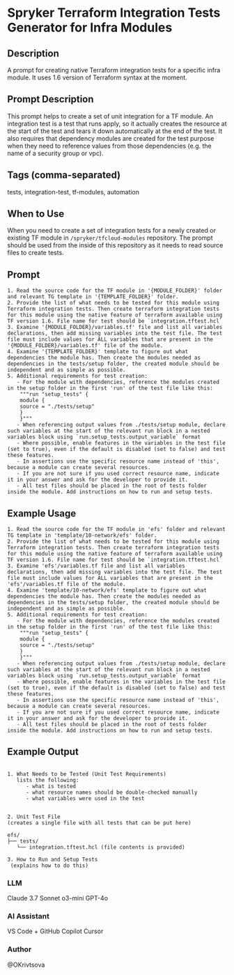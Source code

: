 # Spryker Terraform Integration Tests Generator for Infra Modules

## Description

A prompt for creating native Terraform integration tests for a specific infra module. It uses 1.6 version of Terraform syntax at the moment.

## Prompt Description

This prompt helps to create a set of unit integration for a TF module. An integration test is a test that runs apply, so it actually creates the resource at the start of the test and tears it down automatically at the end of the test. It also requires that dependency modules are created for the test purpose when they need to reference values from those dependencies (e.g. the name of a security group or vpc).

## Tags (comma-separated)
tests, integration-test, tf-modules, automation

## When to Use

When you need to create a set of integration tests for a newly created or existing TF module in `/spryker/tfcloud-modules` repository. The prompt should be used from the inside of this repository as it needs to read source files to create tests.

## Prompt

```text
1. Read the source code for the TF module in '{MODULE_FOLDER}' folder and relevant TG template in '{TEMPLATE_FOLDER}' folder. 
2. Provide the list of what needs to be tested for this module using Terraform integration tests. Then create terraform integration tests for this module using the native feature of terraform available using TF version 1.6. File name for test should be `integration.tftest.hcl`
3. Examine '{MODULE_FOLDER}/variables.tf' file and list all variables declarations, then add missing variables into the test file. The test file must include values for ALL variables that are present in the '{MODULE_FOLDER}/variables.tf' file of the module. 
4. Examine '{TEMPLATE_FOLDER}' template to figure out what dependencies the module has. Then create the modules needed as dependencies in the tests/setup folder, the created module should be independent and as simple as possible.
5. Additional requirements for test creation:
   - For the module with dependencies, reference the modules created in the setup folder in the first 'run' of the test file like this:
    """run "setup_tests" {
    module {
    source = "./tests/setup"
    }
    }"""
   - When referencing output values from ./tests/setup module, declare such variables at the start of the relevant run block in a nested variables block using `run.setup_tests.output_variable` format
   - Where possible, enable features in the variables in the test file (set to true), even if the default is disabled (set to false) and test these features. 
   - In assertions use the specific resource name instead of 'this', because a module can create several resources. 
   - If you are not sure if you used correct resource name, indicate it in your answer and ask for the developer to provide it. 
   - All test files should be placed in the root of tests folder inside the module. Add instructions on how to run and setup tests.
```

## Example Usage

```text
1. Read the source code for the TF module in 'efs' folder and relevant TG template in 'template/10-network/efs' folder. 
2. Provide the list of what needs to be tested for this module using Terraform integration tests. Then create terraform integration tests for this module using the native feature of terraform available using TF version 1.6. File name for test should be `integration.tftest.hcl`
3. Examine 'efs'/variables.tf file and list all variables declarations, then add missing variables into the test file. The test file must include values for ALL variables that are present in the 'efs'/variables.tf file of the module. 
4. Examine 'template/10-network/efs' template to figure out what dependencies the module has. Then create the modules needed as dependencies in the tests/setup folder, the created module should be independent and as simple as possible.
5. Additional requirements for test creation:
   - For the module with dependencies, reference the modules created in the setup folder in the first 'run' of the test file like this:
    """run "setup_tests" {
    module {
    source = "./tests/setup"
    }
    }"""
   - When referencing output values from ./tests/setup module, declare such variables at the start of the relevant run block in a nested variables block using `run.setup_tests.output_variable` format
   - Where possible, enable features in the variables in the test file (set to true), even if the default is disabled (set to false) and test these features. 
   - In assertions use the specific resource name instead of 'this', because a module can create several resources. 
   - If you are not sure if you used correct resource name, indicate it in your answer and ask for the developer to provide it. 
   - All test files should be placed in the root of tests folder inside the module. Add instructions on how to run and setup tests.
```

## Example Output


```

1. What Needs to be Tested (Unit Test Requirements)
   lists the following:
      - what is tested
      - what resource names should be double-checked manually
      - what variables were used in the test


2. Unit Test File
(creates a single file with all tests that can be put here)

efs/
├── tests/
   └── integration.tftest.hcl (file contents is provided)

3. How to Run and Setup Tests
 (explains how to do this)
```

### LLM
Claude 3.7 Sonnet
o3-mini
GPT-4o

### AI Assistant
VS Code + GitHub Copilot
Cursor

### Author
@OKrivtsova
